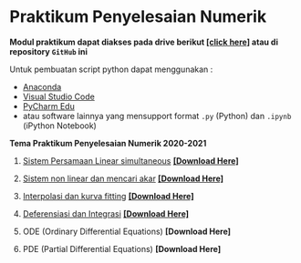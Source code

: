 # Praktikum Penyelesaian Numerik

__Modul praktikum dapat diakses pada drive berikut [[click here]](https://drive.google.com/drive/folders/1uMaBNZ2VWBWpx080plEPaRVnLfh66UfH?usp=sharing) atau di repository `GitHub` ini__

Untuk pembuatan script python dapat menggunakan :
* [Anaconda](https://www.anaconda.com/products/individual)
* [Visual Studio Code](https://code.visualstudio.com/download)
* [PyCharm Edu](https://www.jetbrains.com/edu-products/download/#section=pycharm-edu)
* atau software lainnya yang mensupport format `.py` (Python) dan `.ipynb` (iPython Notebook)

__Tema Praktikum Penyelesaian Numerik 2020-2021__

1.	[Sistem Persamaan Linear simultaneous](https://github.com/FajrulHQ/Prakt-Numerik/blob/main/Acara%201/Acara%201.md) [__[Download Here]__](https://drive.google.com/drive/u/0/folders/1183IOE2AyPF-gyQVuzTEYEBTQUtLgtzp)

1.	[Sistem non linear dan mencari akar](https://github.com/FajrulHQ/Prakt-Numerik/blob/main/Acara%202/Acara%202.md) [__[Download Here]__](https://drive.google.com/drive/folders/17aN5QrDvoH_QwJPU4YP9N5pLOv6nVo0q?usp=sharing)

1.	[Interpolasi dan kurva fitting](https://github.com/FajrulHQ/Prakt-Numerik/blob/main/Acara%203/Acara%203.md) [__[Download Here]__](https://drive.google.com/drive/folders/1rDq2SUB0OCT58TML7OEPjWiuK4gC_GxT?usp=sharing)

1.	[Deferensiasi dan Integrasi](https://github.com/FajrulHQ/Prakt-Numerik/blob/main/Acara%204/Acara%204.md) [__[Download Here]__](https://drive.google.com/drive/folders/1eFA36m0f2kSgOjpuxNCS9V24IvUXwtKP)

1.	ODE (Ordinary Differential Equations) __[Download Here]__

1.	PDE (Partial Differential Equations) __[Download Here]__